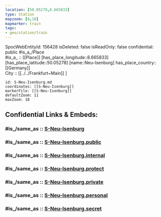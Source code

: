 ```yaml
---
location: [50.05278,8.665833] 
type: Station 
mapzoom: [8,18] 
mapmarker: train 
tags:
- geo/station/train
---
```

SpocWebEntityId: 156428
isDeleted: false
isReadOnly: false
confidential: public
#is_a_/Place  
#is_a_ :: [[Place]] 
[has_place_longitude::8.665833] 
[has_place_latitude::50.05278] 
[name::Neu-Isenburg] 
has_place_country:: [[Germany]]  
City :: [[../../Frankfurt~Main]] ] 


```leaflet
id: S-Neu-Isenburg.md
coordinates: [[S-Neu-Isenburg]] 
markerFile: [[S-Neu-Isenburg]] 
defaultZoom: 11 
maxZoom: 18
```


## Confidential Links & Embeds: 

### #is_/same_as :: [S-Neu-Isenburg](/_Standards/Earth/Continent/Europe/Europe~Central/Germany/Germany~West/Hessen/counties~Hessen/Frankfurt~Main/Stations-FFM~S/S-Neu-Isenburg.md) 

### #is_/same_as :: [S-Neu-Isenburg.public](/_public/Earth/Continent/Europe/Europe~Central/Germany/Germany~West/Hessen/counties~Hessen/Frankfurt~Main/Stations-FFM~S/S-Neu-Isenburg.public.md) 

### #is_/same_as :: [S-Neu-Isenburg.internal](/_internal/Earth/Continent/Europe/Europe~Central/Germany/Germany~West/Hessen/counties~Hessen/Frankfurt~Main/Stations-FFM~S/S-Neu-Isenburg.internal.md) 

### #is_/same_as :: [S-Neu-Isenburg.protect](/_protect/Earth/Continent/Europe/Europe~Central/Germany/Germany~West/Hessen/counties~Hessen/Frankfurt~Main/Stations-FFM~S/S-Neu-Isenburg.protect.md) 

### #is_/same_as :: [S-Neu-Isenburg.private](/_private/Earth/Continent/Europe/Europe~Central/Germany/Germany~West/Hessen/counties~Hessen/Frankfurt~Main/Stations-FFM~S/S-Neu-Isenburg.private.md) 

### #is_/same_as :: [S-Neu-Isenburg.personal](/_personal/Earth/Continent/Europe/Europe~Central/Germany/Germany~West/Hessen/counties~Hessen/Frankfurt~Main/Stations-FFM~S/S-Neu-Isenburg.personal.md) 

### #is_/same_as :: [S-Neu-Isenburg.secret](/_secret/Earth/Continent/Europe/Europe~Central/Germany/Germany~West/Hessen/counties~Hessen/Frankfurt~Main/Stations-FFM~S/S-Neu-Isenburg.secret.md)

